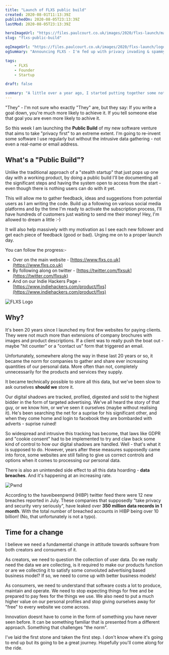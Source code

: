 ```yaml
---
title: "Launch of FLXS public build"
created: 2020-08-01T11:13:39Z
publishedOn: 2020-08-05T23:13:39Z
lastMod: 2020-08-05T23:13:39Z

heroImageUrl: "https://files.paulcourt.co.uk/images/2020/flxs-launch/matrix.jpg"
slug: "flxs-public-build"

ogImageUrl: "https://files.paulcourt.co.uk/images/2020/flxs-launch/logo-square.png"
ogSummary: "Announcing FLXS - I'm fed up with privacy invading & spammy advertising driven web apps. So I'm doing something about it."

tags: 
    - FLXS
    - Founder
    - Startup

draft: false

summary: "A little over a year ago, I started putting together some notes and playing around with some ideas. I realised that there are a large number of software tools I use on a regular basis that would have virtually zero impact on functionality if they didn't collect ANY personal information from me - not even an email address!"
---
```


"They" - I'm not sure who exactly "They" are, but they say: If you write a goal down, you're much more likely to achieve it. If you tell someone else that goal you are even more likely to achive it. 

So this week I am launching the **Public Build** of my new software venture that aims to take "privacy first" to an extreme extent. I'm going to re-invent some software I use regularly  but without the intrusive data gathering - not even a real-name or email address.


## What's a "Public Build"?
Unlike the traditional approach of a "stealth startup" that just pops up one day with a working product, by doing a public build I'll be documenting all the significant steps and having the system open to access from the start - even though there is nothing users can do with it yet.

This will allow me to gather feedback, ideas and suggestions from potential users as I am writing the code. Build up a following on various social media platforms and by the time I'm ready to activate the subscription process, I'll have hundreds of customers just waiting to send me their money! Hey, I'm allowed to dream a little :-)

It will also help massively with my motivation as I see each new follower and get each piece of feedback (good or bad). Urging me on to a proper launch day.

You can follow the progress:-

* Over on the main website - [https://www.flxs.co.uk](https://www.flxs.co.uk)
* By following along on twitter - [https://twitter.com/flxsuk](https://twitter.com/flxsuk)
* And on our Indie Hackers Page - [https://www.indiehackers.com/product/flxs](https://www.indiehackers.com/product/flxs)

![FLXS Logo](https://files.paulcourt.co.uk/images/2020/flxs-launch/logo.png)

## Why?
It's been 20 years since I launched my first few websites for paying clients. They were not much more than extensions of company brochures with images and product descriptions. If a client was to really push the boat out - maybe "hit counter" or a "contact us" form that triggered an email. 

Unfortunately, somewhere along the way in these last 20 years or so, it became the norm for companies to gather and share ever increasing quantities of our personal data. More often than not, completely unnecessarily for the products and services they supply.

It became technically possible to store all this data, but we've been slow to ask ourselves **should we** store it. 

Our digital shadows are tracked, profiled, digested and sold to the highest bidder in the form of targeted advertising. We've all heard the story of that guy, or we know him, or we've seen it ourselves (maybe without realising it). He's been searching the net for a suprise for his significant other, and when they come home and login to facebook they are bombarded with adverts - suprise ruined!

So widespread and intrusive this tracking has become, that laws like GDPR and "cookie consent" had to be implemented to try and claw back some kind of control to how our digital shadows are handled. Well - that's what it is supposed to do. However, years after these measures supposedly came into force, some websites are still failing to give us correct controls and options when it comes to processing our personal data.

There is also an unintended side effect to all this data hoarding - **data breaches**. And it's happening at an increasing rate.

![Pwnd](https://files.paulcourt.co.uk/images/2020/flxs-launch/pwnd-pwnd-pwnd.png)

According to the haveibeenpwnd (HIBP) twitter feed there were 12 new breaches reported in July. These companies that supposedly "take privacy and security very seriously", have leaked over **350 million data records in 1 month**. With the total number of breached accounts in HIBP being over 10 billion! (No, that unfortunately is not a typo).

## Time for a change
I believe we need a fundamental change in attitude towards software from both creators and consumers of it.

As creators, we need to question the collection of user data. Do we really need the data we are collecting, is it required to make our products function or are we collecting it to satisfy some convoluted advertising based business model? If so, we need to come up with better business models!

As consumers, we need to understand that software costs a lot to produce, maintain and operate. We need to stop expecting things for free and be prepared to pay fees for the things we use. We also need to put a much higher value on our personal profiles and stop giving ourselves away for "free" to every website we come across.

Innovation doesnt have to come in the form of something you have never seen before. It can be something familiar that is presented from a different approach. Something that challenges "the norm".

I've laid the first stone and taken the first step. I don't know where it's going to end up but its going to be a great journey. Hopefully you'll come along for the ride.


